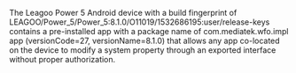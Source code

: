 The Leagoo Power 5 Android device with a build fingerprint of LEAGOO/Power_5/Power_5:8.1.0/O11019/1532686195:user/release-keys contains a pre-installed app with a package name of com.mediatek.wfo.impl app (versionCode=27, versionName=8.1.0) that allows any app co-located on the device to modify a system property through an exported interface without proper authorization.